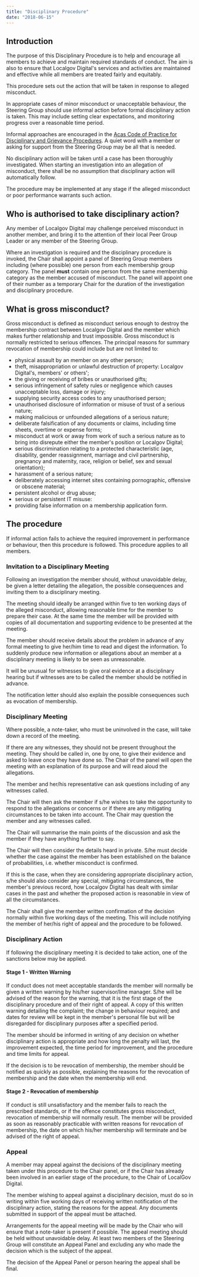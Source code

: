 ```yaml
---
title: "Disciplinary Procedure"
date: "2018-06-15"
---
```


## Introduction

The purpose of this Disciplinary Procedure is to help and encourage all members to achieve and maintain required standards of conduct. The aim is also to ensure that Localgov Digital's services and activities are maintained and effective while all members are treated fairly and equitably.

This procedure sets out the action that will be taken in response to alleged misconduct.

In appropriate cases of minor misconduct or unacceptable behaviour, the Steering Group should use informal action before formal disciplinary action is taken. This may include setting clear expectations, and monitoring progress over a reasonable time period.

Informal approaches are encouraged in the [Acas Code of Practice for Disciplinary and Grievance Procedures](http://www.acas.org.uk/dgcode2009). A quiet word with a member or asking for support from the Steering Group may be all that is needed.

No disciplinary action will be taken until a case has been thoroughly investigated. When starting an investigation into an allegation of misconduct, there shall be no assumption that disciplinary action will automatically follow.

The procedure may be implemented at any stage if the alleged misconduct or poor performance warrants such action.

## Who is authorised to take disciplinary action?

Any member of Localgov Digital may challenge perceived misconduct in another member, and bring it to the attention of their local Peer Group Leader or any member of the Steering Group.

Where an investigation is required and the disciplinary procedure is invoked, the Chair shall appoint a panel of Steering Group members including (where possible) one person from each membership group category. The panel **must** contain one person from the same membership category as the member accused of misconduct. The panel will appoint one of their number as a temporary Chair for the duration of the investigation and disciplinary procedure.

## What is gross misconduct?

Gross misconduct is defined as misconduct serious enough to destroy the membership contract between Localgov Digital and the member which makes further relationship and trust impossible. Gross misconduct is normally restricted to serious offences. The principal reasons for summary revocation of membership could include but are not limited to:

- physical assault by an member on any other person;
- theft, misappropriation or unlawful destruction of property: Localgov Digital's, members' or others';
- the giving or receiving of bribes or unauthorised gifts;
- serious infringement of safety rules or negligence which causes unacceptable loss, damage or injury;
- supplying security access codes to any unauthorised person;
- unauthorised disclosure of information or misuse of trust of a serious nature;
- making malicious or unfounded allegations of a serious nature;
- deliberate falsification of any documents or claims, including time sheets, overtime or expense forms;
- misconduct at work or away from work of such a serious nature as to bring into disrepute either the member's position or Localgov Digital;
- serious discrimination relating to a protected characteristic (age, disability, gender reassignment, marriage and civil partnership, pregnancy and maternity, race, religion or belief, sex and sexual orientation);
- harassment of a serious nature;
- deliberately accessing internet sites containing pornographic, offensive or obscene material;
- persistent alcohol or drug abuse;
- serious or persistent IT misuse:
- providing false information on a membership application form.

## The procedure

If informal action fails to achieve the required improvement in performance or behaviour, then this procedure is followed. This procedure applies to all members.

### Invitation to a Disciplinary Meeting

Following an investigation the member should, without unavoidable delay, be given a letter detailing the allegation, the possible consequences and inviting them to a disciplinary meeting.

The meeting should ideally be arranged within five to ten working days of the alleged misconduct, allowing reasonable time for the member to prepare their case. At the same time the member will be provided with copies of all documentation and supporting evidence to be presented at the meeting.

The member should receive details about the problem in advance of any formal meeting to give her/him time to read and digest the information. To suddenly produce new information or allegations about an member at a disciplinary meeting is likely to be seen as unreasonable.

It will be unusual for witnesses to give oral evidence at a disciplinary hearing but if witnesses are to be called the member should be notified in advance.

The notification letter should also explain the possible consequences such as evocation of membership.

### Disciplinary Meeting

Where possible, a note-taker, who must be uninvolved in the case, will take down a record of the meeting.

If there are any witnesses, they should not be present throughout the meeting. They should be called in, one by one, to give their evidence and asked to leave once they have done so. The Chair of the panel will open the meeting with an explanation of its purpose and will read aloud the allegations.

The member and her/his representative can ask questions including of any witnesses called.

The Chair will then ask the member if s/he wishes to take the opportunity to respond to the allegations or concerns or if there are any mitigating circumstances to be taken into account. The Chair may question the member and any witnesses called.

The Chair will summarise the main points of the discussion and ask the member if they have anything further to say.

The Chair will then consider the details heard in private. S/he must decide whether the case against the member has been established on the balance of probabilities, i.e. whether misconduct is confirmed.

If this is the case, when they are considering appropriate disciplinary action, s/he should also consider any special, mitigating circumstances, the member's previous record, how Localgov Digital has dealt with similar cases in the past and whether the proposed action is reasonable in view of all the circumstances.

The Chair shall give the member written confirmation of the decision normally within five working days of the meeting. This will include notifying the member of her/his right of appeal and the procedure to be followed.

### Disciplinary Action

If following the disciplinary meeting it is decided to take action, one of the sanctions below may be applied.

#### Stage 1 - Written Warning

If conduct does not meet acceptable standards the member will normally be given a written warning by his/her supervisor/line manager. S/he will be advised of the reason for the warning, that it is the first stage of the disciplinary procedure and of their right of appeal. A copy of this written warning detailing the complaint; the change in behaviour required; and dates for review will be kept in the member's personal file but will be disregarded for disciplinary purposes after a specified period.

The member should be informed in writing of any decision on whether disciplinary action is appropriate and how long the penalty will last, the improvement expected, the time period for improvement, and the procedure and time limits for appeal.

If the decision is to be revocation of membership, the member should be notified as quickly as possible, explaining the reasons for the revocation of membership and the date when the membership will end.

#### Stage 2 - Revocation of membership

If conduct is still unsatisfactory and the member fails to reach the prescribed standards, or if the offence constitutes gross misconduct, revocation of membership will normally result. The member will be provided as soon as reasonably practicable with written reasons for revocation of membership, the date on which his/her membership will terminate and be advised of the right of appeal.

### Appeal

A member may appeal against the decisions of the disciplinary meeting taken under this procedure to the Chair panel, or if the Chair has already been involved in an earlier stage of the procedure, to the Chair of LocalGov Digital.

The member wishing to appeal against a disciplinary decision, must do so in writing within five working days of receiving written notification of the disciplinary action, stating the reasons for the appeal. Any documents submitted in support of the appeal must be attached.

Arrangements for the appeal meeting will be made by the Chair who will ensure that a note-taker is present if possible. The appeal meeting should be held without unavoidable delay. At least two members of the Steering Group will constitute an Appeal Panel and excluding any who made the decision which is the subject of the appeal.

The decision of the Appeal Panel or person hearing the appeal shall be final.

